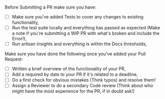 Before Submitting a PR make sure you have:

- [ ] Make sure you've added Tests to cover any changes to existing functionality,
- [ ] Run the test suite locally and everything has passed as expected (Make a note if you're submitting a WIP PR with what's broken and include the Error!),
- [ ] Run artisan insights and everything is within the Docs thresholds,

Make sure you have done the following once you've added your Pull Request:

- [ ] Written a brief overview of the functionality of your PR,
- [ ] Add a required by date to your PR if it's related to a deadline,
- [ ] Do a first check for obvious mistakes (Think typos) and resolve them!
- [ ] Assign a Reviewer to do a secondary Code review (Think about who might have the most experience for the PR, if in doubt ask!)
